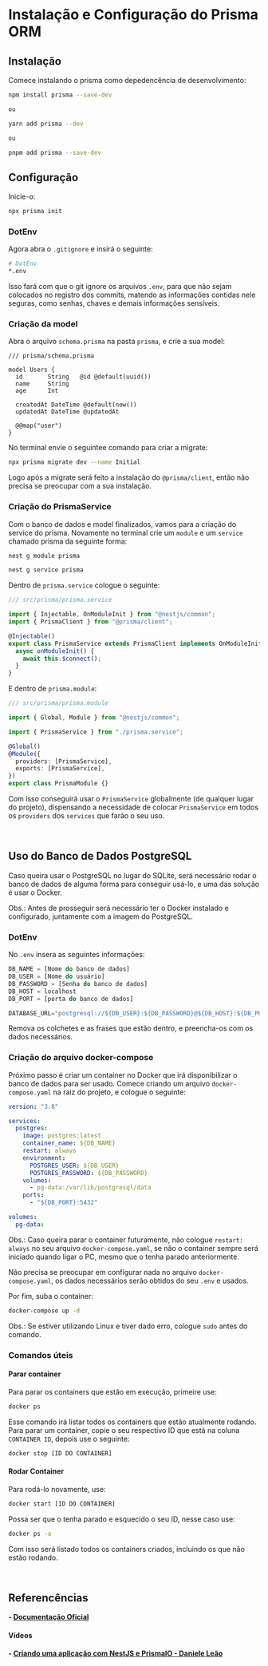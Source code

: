 # Instalação e Configuração do Prisma ORM

## Instalação

Comece instalando o prisma como depedencência de desenvolvimento:

```bash
npm install prisma --save-dev

ou

yarn add prisma --dev

ou

pnpm add prisma --save-dev

```

## Configuração

Inicie-o:

```bash
npx prisma init
```

### DotEnv

Agora abra o `.gitignore` e insirá o seguinte:

```bash
# DotEnv
*.env
```

Isso fará com que o git ignore os arquivos `.env`, para que não sejam colocados no registro dos commits, matendo as informações contidas nele seguras, como senhas, chaves e demais informações sensíveis.

### Criação da model

Abra o arquivo `schema.prisma` na pasta `prisma`, e crie a sua model:

```prisma
/// prisma/schema.prisma

model Users {
  id       String   @id @default(uuid())
  name     String
  age      Int

  createdAt DateTime @default(now())
  updatedAt DateTime @updatedAt

  @@map("user")
}
```

No terminal envie o seguintee comando para criar a migrate:

```bash
npx prisma migrate dev --name Initial
```

Logo após a migrate será feito a instalação do `@prisma/client`, então não precisa se preocupar com a sua instalação.

### Criação do PrismaService

Com o banco de dados e model finalizados, vamos para a criação do service do prisma.
Novamente no terminal crie um `module` e um `service` chamado prisma da seguinte forma:

```bash
nest g module prisma
```

```bash
nest g service prisma
```

Dentro de `prisma.service` cologue o seguinte:

```typescript
/// src/prisma/prisma.service

import { Injectable, OnModuleInit } from "@nestjs/common";
import { PrismaClient } from "@prisma/client";

@Injectable()
export class PrismaService extends PrismaClient implements OnModuleInit {
  async onModuleInit() {
    await this.$connect();
  }
}
```

E dentro de `prisma.module`:

```typescript
/// src/prisma/prisma.module

import { Global, Module } from "@nestjs/common";

import { PrismaService } from "./prisma.service";

@Global()
@Module({
  providers: [PrismaService],
  exports: [PrismaService],
})
export class PrismaModule {}
```

Com isso conseguirá usar o `PrismaService` globalmente (de qualquer lugar do projeto), dispensando a necessidade de colocar `PrismaService` em todos os `providers` dos `services` que farão o seu uso.

</br>

## Uso do Banco de Dados PostgreSQL

Caso queira usar o PostgreSQL no lugar do SQLite, será necessário rodar o banco de dados de alguma forma para conseguir usá-lo, e uma das solução é usar o Docker.

Obs.: Antes de prosseguir será necessário ter o Docker instalado e configurado, juntamente com a imagem do PostgreSQL.

### DotEnv

No `.env` insera as seguintes informações:

```typescript
DB_NAME = [Nome do banco de dados]
DB_USER = [Nome do usuário]
DB_PASSWORD = [Senha do banco de dados]
DB_HOST = localhost
DB_PORT = [porta do banco de dados]

DATABASE_URL="postgresql://${DB_USER}:${DB_PASSWORD}@${DB_HOST}:${DB_PORT}/${DB_NAME}"
```

Remova os colchetes e as frases que estão dentro, e preencha-os com os dados necessários.

### Criação do arquivo docker-compose

Próximo passo é criar um container no Docker que irá disponibilizar o banco de dados para ser usado.
Comece criando um arquivo `docker-compose.yaml` na raiz do projeto, e cologue o seguinte:

```yaml
version: "3.8"

services:
  postgres:
    image: postgres:latest
    container_name: ${DB_NAME}
    restart: always
    environment:
      POSTGRES_USER: ${DB_USER}
      POSTGRES_PASSWORD: ${DB_PASSWORD}
    volumes:
      - pg-data:/var/lib/postgresql/data
    ports:
      - "${DB_PORT}:5432"

volumes:
  pg-data:
```

Obs.: Caso queira parar o container futuramente, não cologue `restart: always` no seu arquivo `docker-compose.yaml`, se não o container sempre será iniciado quando ligar o PC, mesmo que o tenha parado anteriormente.

Não precisa se preocupar em configurar nada no arquivo `docker-compose.yaml`, os dados necessários serão obtidos do seu `.env` e usados.

Por fim, suba o container:

```bash
docker-compose up -d
```

Obs.: Se estiver utilizando Linux e tiver dado erro, cologue `sudo` antes do comando.

### Comandos úteis

#### Parar container

Para parar os containers que estão em execução, primeire use:

```bash
docker ps
```

Esse comando irá listar todos os containers que estão atualmente rodando.
Para parar um container, copie o seu respectivo ID que está na coluna `CONTAINER ID`, depois use o seguinte:

```bash
docker stop [ID DO CONTAINER]
```

#### Rodar Container

Para rodá-lo novamente, use:

```bash
docker start [ID DO CONTAINER]
```

Possa ser que o tenha parado e esquecido o seu ID, nesse caso use:

```bash
docker ps -a
```

Com isso será listado todos os containers criados, incluindo os que não estão rodando.

</br>

## Referencências

<b>- [Documentação Oficial](https://docs.nestjs.com/recipes/prisma)</b>

#### Vídeos

<b>- [Criando uma aplicação com NestJS e PrismaIO - Daniele Leão](https://youtu.be/0Idug0e9tPw?si=D90zAlxB0VBr4peC)</b>

